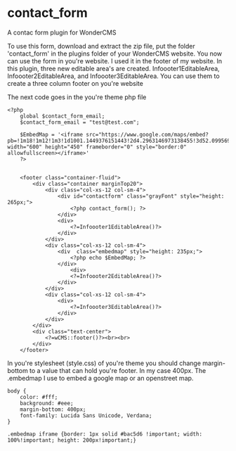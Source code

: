 # contact_form
A contac form plugin for WonderCMS

To use this form, download and extract the zip file, put the folder 'contact_form' in the plugins folder of your WonderCMS website. You now can use the form in you're website. I used it in the footer of my website.
In this plugin, three new editable area's are created. Infoooter1EditableArea, Infoooter2EditableArea, and Infoooter3EditableArea. You can use them to create a three column footer on you're website	
  
The next code goes in the you're theme php file


```
<?php
	global $contact_form_email;
	$contact_form_email = "test@test.com";
	
	$EmbedMap = '<iframe src="https://www.google.com/maps/embed?pb=!1m18!1m12!1m3!1d1001.1449376151443!2d4.2963146973138455!3d52.099569514478546!2m3!1f0!2f0!3f0!3m2!1i1024!2i768!4f13.1!3m3!1m2!1s0x47c5b74d1c0dd2c7%3A0xccfe81afc891bc40!2sMadurodam!5e0!3m2!1snl!2snl!4v1489137876516" width="600" height="450" frameborder="0" style="border:0" allowfullscreen></iframe>' 
	?>


	<footer class="container-fluid">
		<div class="container marginTop20">
			<div class="col-xs-12 col-sm-4">
				<div id="contactform" class="grayFont" style="height: 265px;">
         		  	<?php contact_form(); ?>
				</div>
				<div>
					<?=Infoooter1EditableArea()?>
				</div>
			</div>
			<div class="col-xs-12 col-sm-4">
				<div  class="embedmap" style="height: 235px;">
					<?php echo $EmbedMap; ?>
				</div>
    				<div>
					<?=Infoooter2EditableArea()?>
 		 		</div>
			</div>
			<div class="col-xs-12 col-sm-4">
				<div>
					<?=Infoooter3EditableArea()?>
				</div>
			</div>
		</div>
		<div class="text-center">
			<?=wCMS::footer()?><br><br>
		</div>
	</footer>
```
In you're stylesheet (style.css) of you're theme you should change margin-bottom to a value that can hold you're footer. In my case 400px.
The .embedmap I use to embed a google map or an openstreet map.

```
body {
	color: #fff;
	background: #eee;
	margin-bottom: 400px;
	font-family: Lucida Sans Unicode, Verdana;
}

.embedmap iframe {border: 1px solid #bac5d6 !important; width: 100%!important; height: 200px!important;}
```

